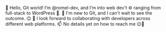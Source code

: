 👋 Hello, Git world! I’m @romel-dev, and I’m into web dev't ⚙️ ranging from full-stack to WordPress 👀. 🌱 I'm new to Git, and I can't wait to see the outcome. 😉
💪 I look forward to collaborating with developers across different web platforms. 📫 No details yet on how to reach me 😉🤝

<!---
romel-dev/romel-dev is a ✨ special ✨ repository because its `README.md` (this file) appears on your GitHub profile.
You can click the Preview link to take a look at your changes.
--->

